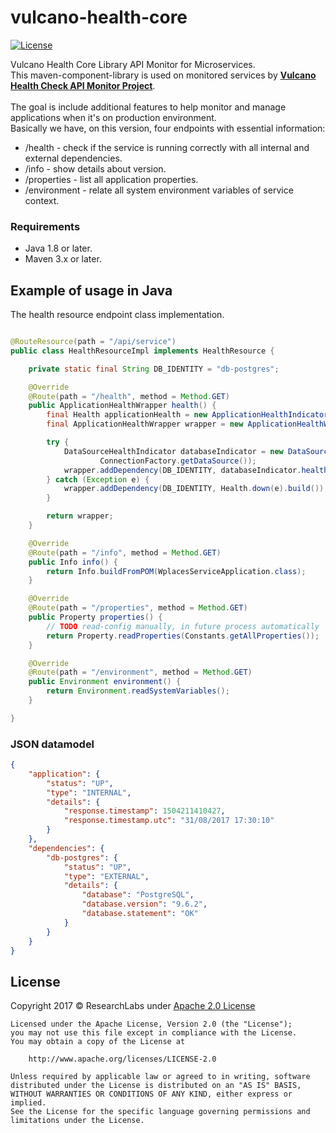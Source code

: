 # vulcano-health-core

[![License](https://img.shields.io/badge/License-Apache%202.0-blue.svg)](https://opensource.org/licenses/Apache-2.0)

Vulcano Health Core Library API Monitor for Microservices.<br>
This maven-component-library is used on monitored services by <b>[Vulcano Health Check API Monitor Project](https://github.com/ryanpadilha/vulcano-health-check-monitor)</b>.<br><br>
The goal is include additional features to help monitor and manage applications when it's on production environment.<br>
Basically we have, on this version, four endpoints with essential information:

- /health - check if the service is running correctly with all internal and external dependencies.
- /info - show details about version.
- /properties - list all application properties.
- /environment - relate all system environment variables of service context.

### Requirements

- Java 1.8 or later.
- Maven 3.x or later.

## Example of usage in Java

The health resource endpoint class implementation.

```java

@RouteResource(path = "/api/service")
public class HealthResourceImpl implements HealthResource {

	private static final String DB_IDENTITY = "db-postgres";

	@Override
	@Route(path = "/health", method = Method.GET)
	public ApplicationHealthWrapper health() {
		final Health applicationHealth = new ApplicationHealthIndicator().health(DependencyType.INTERNAL);
		final ApplicationHealthWrapper wrapper = new ApplicationHealthWrapper(applicationHealth);

		try {
			DataSourceHealthIndicator databaseIndicator = new DataSourceHealthIndicator(DB_IDENTITY,
					ConnectionFactory.getDataSource());
			wrapper.addDependency(DB_IDENTITY, databaseIndicator.health(DependencyType.EXTERNAL));
		} catch (Exception e) {
			wrapper.addDependency(DB_IDENTITY, Health.down(e).build());
		}

		return wrapper;
	}

	@Override
	@Route(path = "/info", method = Method.GET)
	public Info info() {
		return Info.buildFromPOM(WplacesServiceApplication.class);
	}

	@Override
	@Route(path = "/properties", method = Method.GET)
	public Property properties() {
		// TODO read-config manually, in future process automatically
		return Property.readProperties(Constants.getAllProperties());
	}

	@Override
	@Route(path = "/environment", method = Method.GET)
	public Environment environment() {
		return Environment.readSystemVariables();
	}

}

```

### JSON datamodel

```json
{
    "application": {
        "status": "UP",
        "type": "INTERNAL",
        "details": {
            "response.timestamp": 1504211410427,
            "response.timestamp.utc": "31/08/2017 17:30:10"
        }
    },
    "dependencies": {
        "db-postgres": {
            "status": "UP",
            "type": "EXTERNAL",
            "details": {
                "database": "PostgreSQL",
                "database.version": "9.6.2",
                "database.statement": "OK"
            }
        }
    }
}
```

## License

Copyright 2017 © ResearchLabs under [Apache 2.0 License](http://www.apache.org/licenses/LICENSE-2.0)

```
Licensed under the Apache License, Version 2.0 (the "License");
you may not use this file except in compliance with the License.
You may obtain a copy of the License at

    http://www.apache.org/licenses/LICENSE-2.0

Unless required by applicable law or agreed to in writing, software
distributed under the License is distributed on an "AS IS" BASIS,
WITHOUT WARRANTIES OR CONDITIONS OF ANY KIND, either express or implied.
See the License for the specific language governing permissions and
limitations under the License.
```